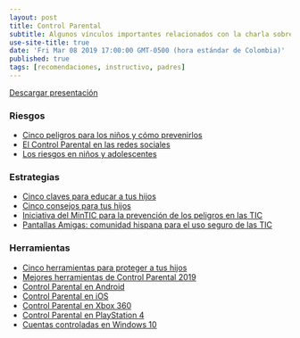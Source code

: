 ```yaml
---
layout: post
title: Control Parental
subtitle: Algunos vínculos importantes relacionados con la charla sobre Control Parental en medios digitales.
use-site-title: true
date: 'Fri Mar 08 2019 17:00:00 GMT-0500 (hora estándar de Colombia)'
published: true
tags: [recomendaciones, instructivo, padres]
---
```

<a class="btn btn-primary btn-block" href="ControlParental.pdf" role="button" download>
    <i class="fa fa-download" aria-hidden="true"></i>
    Descargar presentación
</a>
<div class="row">
    <div class="col-md-4">
        <div class="panel panel-danger">
            <div class="panel-heading">
                <h3 class="panel-title">
                    <i class="fa fa-exclamation-triangle" aria-hidden="true"></i>
                    Riesgos
                </h3>
            </div>
            <div class="panel-body">
                <ul class="fa-ul">
                    <li>
                        <i class="fa-li fa fa-check-circle"></i>
                        <a href="http://www.aulaplaneta.com/2015/11/20/en-familia/cinco-peligros-para-los-menores-en-internet-y-como-prevenirlos/" target="_blank">
                            Cinco peligros para los niños y cómo prevenirlos
                        </a>
                    </li>
                    <li>
                        <i class="fa-li fa fa-circle"></i>
                        <a href="http://www.marketingsgm.es/el-control-parental-en-las-redes-sociales/" target="_blank">
                            El Control Parental en las redes sociales
                        </a>
                    </li>
                    <li>
                        <i class="fa-li fa fa-circle"></i>
                        <a href="https://colombiadigital.net/ninos-y-adolescentes-en-la-red" target="_blank">
                            Los riesgos en niños y adolescentes
                        </a>
                    </li>
                </ul>
            </div>
        </div>
    </div>
    <div class="col-md-4">
        <div class="panel panel-primary">
            <div class="panel-heading">
                <h3 class="panel-title">
                    <i class="fa fa-book" aria-hidden="true"></i>
                    Estrategias
                </h3>
            </div>
            <div class="panel-body">
                <ul class="fa-ul">
                    <li>
                        <i class="fa-li fa fa-check-circle"></i>
                        <a href="http://www.aulaplaneta.com/2017/07/06/recursos-tic/cinco-claves-educar-tus-hijos-una-sociedad-multipantalla/" target="_blank">
                            Cinco claves para educar a tus hijos
                        </a>
                    </li>
                    <li>
                        <i class="fa-li fa fa-check-circle"></i>
                        <a href="http://www.aulaplaneta.com/2015/06/12/en-familia/cinco-consejos-para-que-tus-hijos-utilicen-la-tecnologia-de-forma-racional-y-responsable/" target="_blank">
                            Cinco consejos para tus hijos
                        </a>
                    </li>
                    <li>
                        <i class="fa-li fa fa-circle"></i>
                        <a href="http://www.enticconfio.gov.co/" target="_blank">
                            Iniciativa del MinTIC para la prevención de los peligros en las TIC
                        </a>
                    </li>
                    <li>
                        <i class="fa-li fa fa-circle"></i>
                        <a href="http://www.pantallasamigas.net/" target="_blank">
                            Pantallas Amigas: comunidad hispana para el uso seguro de las TIC
                        </a>
                    </li>
                </ul>
            </div>
        </div>
    </div>
    <div class="col-md-4">
        <div class="panel panel-success">
            <div class="panel-heading">
                <h3 class="panel-title">
                    <i class="fa fa-wrench" aria-hidden="true"></i>
                    Herramientas
                </h3>
            </div>
            <div class="panel-body">
                <ul class="fa-ul">
                    <li>
                        <i class="fa-li fa fa-check-circle"></i>
                        <a href="http://www.aulaplaneta.com/2016/01/18/en-familia/cinco-herramientas-para-proteger-tus-hijos-de-los-peligros-de-la-red/" target="_blank">
                            Cinco herramientas para proteger a tus hijos
                        </a>
                    </li>
                    <li>
                        <i class="fa-li fa fa-circle"></i>
                        <a href="https://www.pcmag.com/roundup/240282/the-best-parental-control-software" target="_blank">
                            Mejores herramientas de Control Parental 2019
                        </a>
                    </li>
                    <li>
                        <i class="fa-li fa fa-circle"></i>
                        <a href="https://support.google.com/googleplay/answer/1075738?hl=es" target="_blank">
                            Control Parental en Android
                        </a>
                    </li>
                    <li>
                        <i class="fa-li fa fa-circle"></i>
                        <a href="https://support.apple.com/es-es/HT201304" target="_blank">
                            Control Parental en iOS
                        </a>
                    </li>
                    <li>
                        <i class="fa-li fa fa-circle"></i>
                        <a href="http://support.xbox.com/es-ES/xbox-360/security/xbox-live-parental-control" target="_blank">
                            Control Parental en Xbox 360
                        </a>
                    </li>
                    <li>
                        <i class="fa-li fa fa-circle"></i>
                        <a href="https://www.playstation.com/es-es/get-help/help-library/my-account/parental-controls/ps4-parental-controls/" target="_blank">
                            Control Parental en PlayStation 4
                        </a>
                    </li>
                    <li>
                        <i class="fa-li fa fa-circle"></i>
                        <a href="https://support.microsoft.com/es-co/help/12417/microsoft-account-add-members-to-family" target="_blank">
                            Cuentas controladas en Windows 10
                        </a>
                    </li>
                </ul>
            </div>
        </div>
    </div>
</div>